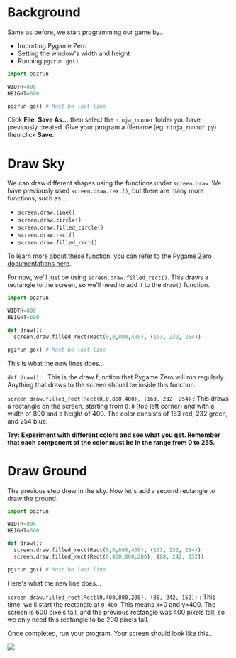 Background
===
Same as before, we start programming our game by...

* Importing Pygame Zero
* Setting the window's width and height
* Running ```pgzrun.go()```

```python
import pgzrun

WIDTH=800
HEIGHT=600

pgzrun.go() # Must be last line
```

Click **File**, **Save As...** then select the ```ninja_runner``` folder you have previously created. Give your program a filename (eg. ```ninja_runner.py```) then click **Save**.

Draw Sky
===
We can draw different shapes using the functions under ```screen.draw```. We have previously used ```screen.draw.text()```, but there are many more functions, such as...

* ```screen.draw.line()```
* ```screen.draw.circle()```
* ```screen.draw.filled_circle()```
* ```screen.draw.rect()```
* ```screen.draw.filled_rect()```

To learn more about these function, you can refer to the Pygame Zero [documentations here](https://pygame-zero.readthedocs.io/en/stable/builtins.html#screen).

For now, we'll just be using ```screen.draw.filled_rect()```. This draws a rectangle to the screen, so we'll need to add it to the ```draw()``` function.

```python
import pgzrun

WIDTH=800
HEIGHT=600

def draw():
  screen.draw.filled_rect(Rect(0,0,800,400), (163, 232, 254))

pgzrun.go() # Must be last line
```

This is what the new lines does...

```def draw():``` : This is the draw function that Pygame Zero will run regularly. Anything that draws to the screen should be inside this function.

```screen.draw.filled_rect(Rect(0,0,800,400), (163, 232, 254)``` : This draws a rectangle on the screen, starting from ```0,0``` (top left corner) and with a width of 800 and a height of 400. The color consists of 163 red, 232 green, and 254 blue.

**Try: Experiment with different colors and see what you get. Remember that each component of the color must be in the range from 0 to 255.**

Draw Ground
===
The previous step drew in the sky. Now let's add a second rectangle to draw the ground.

```python
import pgzrun

WIDTH=800
HEIGHT=600

def draw():
  screen.draw.filled_rect(Rect(0,0,800,400), (163, 232, 254))
  screen.draw.filled_rect(Rect(0,400,800,200), (88, 242, 152))

pgzrun.go() # Must be last line
```

Here's what the new line does...

```screen.draw.filled_rect(Rect(0,400,800,200), (88, 242, 152))``` : This time, we'll start the rectangle at ```0,400```. This means x=0 and y=400. The screen is 600 pixels tall, and the previous rectangle was 400 pixels tall, so we only need this rectangle to be 200 pixels tall.

Once completed, run your program. Your screen should look like this...

![](https://www.aposteriori.com.sg/wp-content/uploads/2020/02/background.png)
